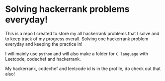 # Solving hackerrank problems everyday!

This is a repo I created to store my all hackerrank problems that I solve and to keep track of my progress overall.
Solving one hackerrank problem everyday and keeping the practice in!

I will mainly use ```python``` and will also make a folder for ```C language``` with Leetcode, codechef and hackerrank.

My hackerrank, codechef and leetcode id is in the profile, do check out that also!
